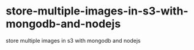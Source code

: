# store-multiple-images-in-s3-with-mongodb-and-nodejs
store multiple images in s3 with mongodb and nodejs
